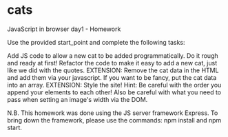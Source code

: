 # cats

JavaScript in browser day1 - Homework

Use the provided start_point and complete the following tasks:

Add JS code to allow a new cat to be added programmatically. Do it rough and ready at first!
Refactor the code to make it easy to add a new cat, just like we did with the quotes.
EXTENSION: Remove the cat data in the HTML and add them via your javascript. 
If you want to be fancy, put the cat data into an array.
EXTENSION: Style the site!
Hint: Be careful with the order you append your elements to each other!
Also be careful with what you need to pass when setting an image's width via the DOM.


N.B. This homework was done using the JS server framework Express. 
     To bring down the framework, please use the commands: npm install and npm start.  
